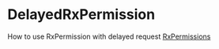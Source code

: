 # DelayedRxPermission
How to use RxPermission with delayed request
[RxPermissions](https://github.com/tbruyelle/RxPermissions)

